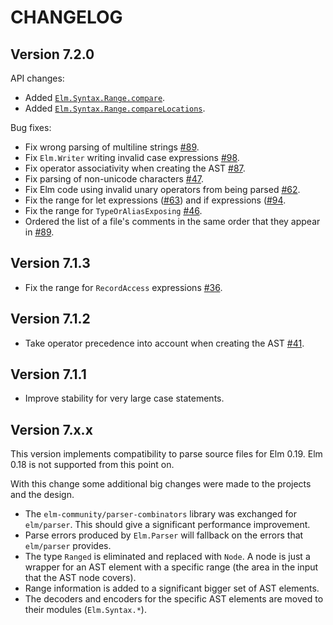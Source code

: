 # CHANGELOG

## Version 7.2.0

API changes:
* Added [`Elm.Syntax.Range.compare`](https://package.elm-lang.org/packages/stil4m/elm-syntax/7.2.0/Elm-Syntax-Range#compare).
* Added [`Elm.Syntax.Range.compareLocations`](https://package.elm-lang.org/packages/stil4m/elm-syntax/7.2.0/Elm-Syntax-Range#compareLocations).

Bug fixes:
* Fix wrong parsing of multiline strings [#89](https://github.com/stil4m/elm-syntax/issues/89).
* Fix `Elm.Writer` writing invalid case expressions [#98](https://github.com/stil4m/elm-syntax/issues/98).
* Fix operator associativity when creating the AST [#87](https://github.com/stil4m/elm-syntax/issues/87).
* Fix parsing of non-unicode characters [#47](https://github.com/stil4m/elm-syntax/issues/47).
* Fix Elm code using invalid unary operators from being parsed [#62](https://github.com/stil4m/elm-syntax/issues/62).
* Fix the range for let expressions ([#63](https://github.com/stil4m/elm-syntax/issues/63)) and if expressions ([#94](https://github.com/stil4m/elm-syntax/issues/94).
* Fix the range for `TypeOrAliasExposing` [#46](https://github.com/stil4m/elm-syntax/issues/46).
* Ordered the list of a file's comments in the same order that they appear in [#89](https://github.com/stil4m/elm-syntax/issues/89).

## Version 7.1.3

* Fix the range for `RecordAccess` expressions [#36](https://github.com/stil4m/elm-syntax/pull/36).

## Version 7.1.2

* Take operator precedence into account when creating the AST [#41](https://github.com/stil4m/elm-syntax/issues/41).

## Version 7.1.1

* Improve stability for very large case statements.

## Version 7.x.x

This version implements compatibility to parse source files for Elm 0.19.
Elm 0.18 is not supported from this point on.

With this change some additional big changes were made to the projects and the design.

* The `elm-community/parser-combinators` library was exchanged for `elm/parser`. This should give a significant performance improvement.
* Parse errors produced by `Elm.Parser` will fallback on the errors that `elm/parser` provides.
* The type `Ranged` is eliminated and replaced with `Node`. A node is just a wrapper for an AST element with a specific range (the area in the input that the AST node covers).
* Range information is added to a significant bigger set of AST elements.
* The decoders and encoders for the specific AST elements are moved to their modules (`Elm.Syntax.*`).
